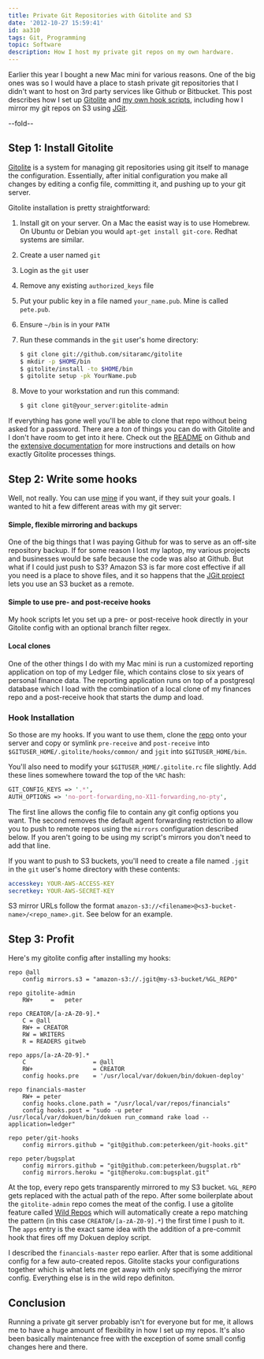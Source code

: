 ```yaml
---
title: Private Git Repositories with Gitolite and S3
date: '2012-10-27 15:59:41'
id: aa310
tags: Git, Programming
topic: Software
description: How I host my private git repos on my own hardware.
---
```


Earlier this year I bought a new Mac mini for various reasons. One of the big ones was so I would
have a place to stash private git repositories that I didn't want to host on 3rd party services
like Github or Bitbucket. This post describes how I set up [Gitolite][gitolite] and [my own hook scripts][git-hooks],
including how I mirror my git repos on S3 using [JGit][jgit].

[gitolite]: https://github.com/sitaramc/gitolite
[jgit]: http://eclipse.org/jgit/
[git-hooks]: https://github.com/peterkeen/git-hooks

--fold--

## Step 1: Install Gitolite

[Gitolite][gitolite] is a system for managing git repositories using git itself to manage the configuration.
Essentially, after initial configuration you make all changes by editing a config file, committing
it, and pushing up to your git server.

Gitolite installation is pretty straightforward:

1. Install git on your server. On a Mac the easist way is to use Homebrew. On Ubuntu or Debian
   you would `apt-get install git-core`. Redhat systems are similar.
1. Create a user named `git`
2. Login as the `git` user
3. Remove any existing `authorized_keys` file
4. Put your public key in a file named `your_name.pub`. Mine is called `pete.pub`.
5. Ensure `~/bin` is in your `PATH`
5. Run these commands in the `git` user's home directory:

     ```bash
     $ git clone git://github.com/sitaramc/gitolite
     $ mkdir -p $HOME/bin
     $ gitolite/install -to $HOME/bin
     $ gitolite setup -pk YourName.pub
     ```

6. Move to your workstation and run this command:

     ```bash
     $ git clone git@your_server:gitolite-admin
     ```
     
If everything has gone well you'll be able to clone that repo without being asked for a password.
There are a *ton* of things you can do with Gitolite and I don't have room to get into it here. Check
out the [README][gitolite-readme] on Github and the [extensive documentation][gitolite-docs] for more
instructions and details on how exactly Gitolite processes things.

## Step 2: Write some hooks

Well, not really. You can use [mine][git-hooks] if you want, if they suit your goals. I wanted to
hit a few different areas with my git server:

#### Simple, flexible mirroring and backups

One of the big things that I was paying Github for was to serve as an off-site repository backup.
If for some reason I lost my laptop, my various projects and businesses would be safe because the
code was also at Github. But what if I could just push to S3? Amazon S3 is far more cost effective
if all you need is a place to shove files, and it so happens that the [JGit project][jgit] lets you use
an S3 bucket as a remote.

#### Simple to use pre- and post-receive hooks

My hook scripts let you set up a pre- or post-receive hook directly in your Gitolite config with
an optional branch filter regex.

#### Local clones

One of the other things I do with my Mac mini is run a customized reporting application on top of
my Ledger file, which contains close to six years of personal finance data. The reporting application
runs on top of a postgresql database which I load with the combination of a local clone
of my finances repo and a post-receive hook that starts the dump and load.

### Hook Installation

So those are my hooks. If you want to use them, clone the [repo][git-hooks] onto your server and copy or symlink
`pre-receive` and `post-receive` into `$GITUSER_HOME/.gitolite/hooks/common/` and `jgit` into
`$GITUSER_HOME/bin`.

You'll also need to modify your `$GITUSER_HOME/.gitolite.rc` file slightly. Add these lines somewhere
toward the top of the `%RC` hash:

```perl
GIT_CONFIG_KEYS => '.*',
AUTH_OPTIONS => 'no-port-forwarding,no-X11-forwarding,no-pty',
```

The first line allows the config file to contain any git config options you want. The second removes
the default agent forwarding restriction to allow you to push to remote repos using the `mirrors` configuration described below. If you aren't going to be using my script's mirrors you don't need to add that line.

If you want to push to S3 buckets, you'll need to create a file named `.jgit` in the `git` user's
home directory with these contents:

```yaml
accesskey: YOUR-AWS-ACCESS-KEY
secretkey: YOUR-AWS-SECRET-KEY
```

S3 mirror URLs follow the format `amazon-s3://<filename>@<s3-bucket-name>/<repo_name>.git`. See below
for an example.

## Step 3: Profit

Here's my gitolite config after installing my hooks:

```text
repo @all
    config mirrors.s3 = "amazon-s3://.jgit@my-s3-bucket/%GL_REPO"

repo gitolite-admin
    RW+     =   peter

repo CREATOR/[a-zA-Z0-9].*
    C = @all
    RW+ = CREATOR
    RW = WRITERS
    R = READERS gitweb

repo apps/[a-zA-Z0-9].*
    C                   = @all
    RW+                 = CREATOR
    config hooks.pre    = '/usr/local/var/dokuen/bin/dokuen-deploy'

repo financials-master
    RW+ = peter
    config hooks.clone.path = "/usr/local/var/repos/financials"
    config hooks.post = "sudo -u peter /usr/local/var/dokuen/bin/dokuen run_command rake load --application=ledger"

repo peter/git-hooks
    config mirrors.github = "git@github.com:peterkeen/git-hooks.git"

repo peter/bugsplat
    config mirrors.github = "git@github.com:peterkeen/bugsplat.rb"
    config mirrors.heroku = "git@heroku.com:bugsplat.git"
```

At the top, every repo gets transparently mirrored to my S3 bucket. `%GL_REPO` gets
replaced with the actual path of the repo. After some boilerplate about the `gitolite-admin`
repo comes the meat of the config. I use a gitolite feature called [Wild Repos][gitolite-wild-repos] which will
automatically create a repo matching the pattern (in this case `CREATOR/[a-zA-Z0-9].*`) the
first time I push to it. The `apps` entry is the exact same idea with the addition of a
pre-commit hook that fires off my Dokuen deploy script.

I described the `financials-master` repo earlier. After that is some additional config
for a few auto-created repos. Gitolite stacks your configurations together which is what
lets me get away with only specifiying the mirror config. Everything else is in the
wild repo definiton.

## Conclusion

Running a private git server probably isn't for everyone but for me, it allows me to have
a huge amount of flexibility in how I set up my repos. It's also been basically maintenance
free with the exception of some small config changes here and there.

[gitolite-wiki]: https://github.com/sitaramc/gitolite/wiki
[gitolite-wild-repos]: http://sitaramc.github.com/gitolite/wild.html
[gitolite-docs]: http://sitaramc.github.com/gitolite/master-toc.html
[gitolite-readme]: https://github.com/sitaramc/gitolite#readme

